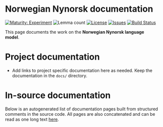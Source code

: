 # Norwegian Nynorsk documentation

[![Maturity: Experiment](https://img.shields.io/badge/Maturity-Experiment-black.svg)](https://giellalt.github.io/MaturityClassification.html)
![Lemma count](https://img.shields.io/endpoint?url=https%3A%2F%2Fraw.githubusercontent.com%2Fgiellalt%2Flang-nno%2Fgh-pages%2Flemmacount.json)
[![License](https://img.shields.io/github/license/giellalt/lang-nno)](https://github.com/giellalt/lang-nno/blob/main/LICENSE)
[![Issues](https://img.shields.io/github/issues/giellalt/lang-nno)](https://github.com/giellalt/lang-nno/issues)
[![Build Status](https://divvun-tc.giellalt.org/api/github/v1/repository/giellalt/lang-nno/main/badge.svg)](https://github.com/giellalt/lang-nno/actions)

This page documents the work on the **Norwegian Nynorsk language model**. 

# Project documentation

* Add links to project specific documentation here as needed. Keep the documentation in the `docs/` directory.

# In-source documentation

Below is an autogenerated list of documentation pages built from structured comments in the source code. All pages are also concatenated and can be read as one long text [here](nno.md).
